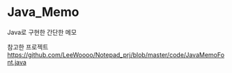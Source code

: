 # Java_Memo
Java로 구현한 간단한 메모

참고한 프로젝트
https://github.com/LeeWoooo/Notepad_prj/blob/master/code/JavaMemoFont.java
